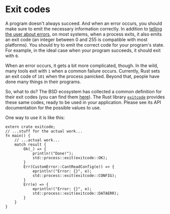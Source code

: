 # Exit codes

A program doesn't always succeed.
And when an error occurs,
you should make sure to emit the necessary information correctly.
In addition to
[telling the user about errors](human-communication.html),
on most systems,
when a process exits,
it also emits an exit code
(an integer between 0 and 255 is compatible with most platforms).
You should try to emit the correct code
for your program's state.
For example,
in the ideal case when your program succeeds,
it should exit with `0`.

When an error occurs, it gets a bit more complicated, though.
In the wild,
many tools exit with `1` when a common failure occurs.
Currently, Rust sets an exit code of `101` when the process panicked.
Beyond that, people have done many things in their programs.

So, what to do?
The BSD ecosystem has collected a common definition for their exit codes
(you can find them [here][`sysexits.h`]).
The Rust library [`exitcode`] provides these same codes,
ready to be used in your application.
Please see its API documentation for the possible values to use.

One way to use it is like this:

```rust,ignore
extern crate exitcode;
// ...stuff for the actual work...
fn main() {
    // ...actual work...
    match result {
        Ok(_) => {
            println!("Done!");
            std::process::exit(exitcode::OK);
        }
        Err(CustomError::CantReadConfig(e)) => {
            eprintln!("Error: {}", e);
            std::process::exit(exitcode::CONFIG);
        }
        Err(e) => {
            eprintln!("Error: {}", e);
            std::process::exit(exitcode::DATAERR);
        }
    }
}
```


[`exitcode`]: https://crates.io/crates/exitcode
[`sysexits.h`]: https://www.freebsd.org/cgi/man.cgi?query=sysexits&apropos=0&sektion=0&manpath=FreeBSD+11.2-stable&arch=default&format=html
